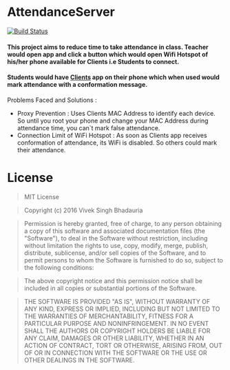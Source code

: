 # AttendanceServer

[![Build Status](https://travis-ci.org/viveksb007/AttendanceServer.svg)](https://travis-ci.org/viveksb007/AttendanceServer)

#### This project aims to reduce time to take attendance in class. Teacher would open app and click a button which would open Wifi Hotspot of his/her phone available for Clients i.e Students to connect.
#### Students would have [Clients](https://github.com/viveksb007/AttendanceClient) app on their phone which when used would mark attendance with a conformation message.

Problems Faced and Solutions :
* Proxy Prevention : Uses Clients MAC Address to identify each device. So until you  root your phone and change your MAC Address during attendance time, you can`t mark false attendance.
* Connection Limit of WiFi Hotspot : As soon as Clients app receives conformation of attendance, its WiFi is disabled. So others could mark their attendance.

# License
>MIT License

>Copyright (c) 2016 Vivek Singh Bhadauria

>Permission is hereby granted, free of charge, to any person obtaining a copy
of this software and associated documentation files (the "Software"), to deal
in the Software without restriction, including without limitation the rights
to use, copy, modify, merge, publish, distribute, sublicense, and/or sell
copies of the Software, and to permit persons to whom the Software is
furnished to do so, subject to the following conditions:

>The above copyright notice and this permission notice shall be included in all
copies or substantial portions of the Software.

>THE SOFTWARE IS PROVIDED "AS IS", WITHOUT WARRANTY OF ANY KIND, EXPRESS OR
IMPLIED, INCLUDING BUT NOT LIMITED TO THE WARRANTIES OF MERCHANTABILITY,
FITNESS FOR A PARTICULAR PURPOSE AND NONINFRINGEMENT. IN NO EVENT SHALL THE
AUTHORS OR COPYRIGHT HOLDERS BE LIABLE FOR ANY CLAIM, DAMAGES OR OTHER
LIABILITY, WHETHER IN AN ACTION OF CONTRACT, TORT OR OTHERWISE, ARISING FROM,
OUT OF OR IN CONNECTION WITH THE SOFTWARE OR THE USE OR OTHER DEALINGS IN THE
SOFTWARE.

